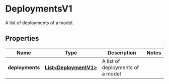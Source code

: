 

# DeploymentsV1

A list of deployments of a model.

## Properties

| Name | Type | Description | Notes |
|------------ | ------------- | ------------- | -------------|
|**deployments** | [**List&lt;DeploymentV1&gt;**](DeploymentV1.md) | A list of deployments of a model |  |



